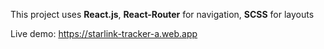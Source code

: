 This project uses **React.js**, **React-Router** for navigation, **SCSS** for layouts

Live demo: https://starlink-tracker-a.web.app
